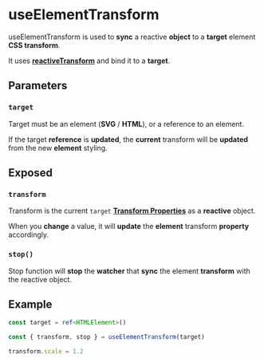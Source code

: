 # useElementTransform

useElementTransform is used to **sync** a reactive **object** to a **target** element **CSS transform**.

It uses [**reactiveTransform**](https://github.com/vueuse/motion/blob/main/src/reactiveTransform.ts) and bind it to a **target**.

## Parameters

### `target`

Target must be an element (**SVG** / **HTML**), or a reference to an element.

If the target **reference** is **updated**, the **current** transform will be **updated** from the new **element** styling.

## Exposed

### `transform`

Transform is the current `target` [**Transform Properties**](/motion-properties#transform-properties) as a **reactive** object.

When you **change** a value, it will **update** the **element** transform **property** accordingly.

### `stop()`

Stop function will **stop** the **watcher** that **sync** the element **transform** with the reactive object.

## Example

```typescript
const target = ref<HTMLElement>()

const { transform, stop } = useElementTransform(target)

transform.scale = 1.2
```
